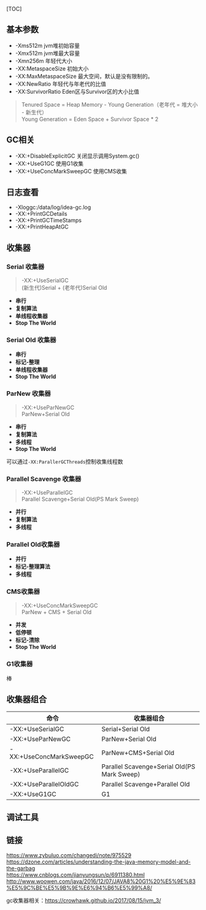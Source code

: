 [TOC]
## 基本参数
- -Xms512m jvm堆初始容量
- -Xmx512m jvm堆最大容量
- -Xmn256m 年轻代大小
- -XX:MetaspaceSize 初始大小
- -XX:MaxMetaspaceSize 最大空间，默认是没有限制的。
- -XX:NewRatio	年轻代与年老代的比值
- -XX:SurvivorRatio	Eden区与Survivor区的大小比值
> Tenured Space = Heap Memory - Young Generation（老年代 = 堆大小 - 新生代）    
> Young Generation = Eden Space + Survivor Space * 2   

## GC相关
- -XX:+DisableExplicitGC 关闭显示调用System.gc()
- -XX:+UseG1GC 使用G1收集
- -XX:+UseConcMarkSweepGC 使用CMS收集


## 日志查看
- -Xloggc:/data/log/idea-gc.log
- -XX:+PrintGCDetails
- -XX:+PrintGCTimeStamps
- -XX:+PrintHeapAtGC


## 收集器
### Serial 收集器
> -XX:+UseSerialGC  
> (新生代)Serial + (老年代)Serial Old

- **串行**
- **复制算法**
- **单线程收集器**
- **Stop The World**

### Serial Old 收集器
- **串行**
- **标记-整理**
- **单线程收集器**
- **Stop The World**


### ParNew 收集器
> -XX:+UseParNewGC  
> ParNew+Serial Old

- **串行**
- **复制算法**
- **多线程**
- **Stop The World**

可以通过`-XX:ParallerGCThreads`控制收集线程数


### Parallel Scavenge 收集器
> -XX:+UseParallelGC  
> Parallel Scavenge+Serial Old(PS Mark Sweep)

- **并行**
- **复制算法**
- **多线程**


### Parallel Old收集器

- **并行**
- **标记-整理算法**
- **多线程**

### CMS收集器
> -XX:+UseConcMarkSweepGC  
> ParNew + CMS + Serial Old

- **并发**
- **低停顿**
- **标记-清除**
- **Stop The World**

### G1收集器
棒

## 收集器组合

命令 | 收集器组合 
---|---
-XX:+UseSerialGC | Serial+Serial Old
-XX:+UseParNewGC | ParNew+Serial Old
-XX:+UseConcMarkSweepGC | ParNew+CMS+Serial Old
-XX:+UseParallelGC | Parallel Scavenge+Serial Old(PS Mark Sweep)
-XX:+UseParallelOldGC | Parallel Scavenge+Parallel Old
-XX:+UseG1GC | G1


## 调试工具



## 链接
https://www.zybuluo.com/changedi/note/975529  
https://dzone.com/articles/understanding-the-java-memory-model-and-the-garbag  
https://www.cnblogs.com/jianyungsun/p/6911380.html  
http://www.woowen.com/java/2016/12/07/JAVA8%20G1%20%E5%9E%83%E5%9C%BE%E5%9B%9E%E6%94%B6%E5%99%A8/  

gc收集器相关：https://crowhawk.github.io/2017/08/15/jvm_3/  

